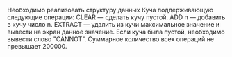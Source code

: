 Необходимо реализовать структуру данных Куча поддерживающую следующие операции:
CLEAR — сделать кучу пустой.
ADD n — добавить в кучу число n.
EXTRACT — удалить из кучи максимальное значение и вывести на экран данное значение. Если куча была пустой, необходимо вывести слово "CANNOT".
Суммарное количество всех операций не превышает 200000.